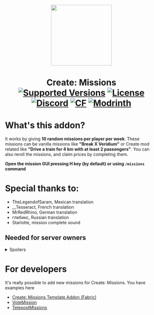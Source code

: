 <p align="center">
  <img width="200" src="https://kryeit.com/images/missions_logo.png">
</p>


<h1 align="center">Create: Missions  <br>
	<a href="https://www.curseforge.com/minecraft/mc-mods/missions/files"><img src="https://cf.way2muchnoise.eu/versions/missions.svg" alt="Supported Versions"></a>
	<a href="https://github.com/Kryeit/Missions/LICENSE"><img src="https://img.shields.io/github/license/Creators-of-Create/Create?style=flat&color=900c3f" alt="License"></a>
	<a href="https://discord.gg/3Mq6E2tRBU"><img src="https://img.shields.io/discord/1100446990590034041?color=5865f2&label=Discord&style=flat" alt="Discord"></a>
	<a href="https://www.curseforge.com/minecraft/mc-mods/missions"><img src="http://cf.way2muchnoise.eu/missions.svg" alt="CF"></a>
    <a href="https://modrinth.com/mod/missions"><img src="https://img.shields.io/modrinth/dt/missions?logo=modrinth&label=&suffix=%20&style=flat&color=242629&labelColor=5ca424&logoColor=1c1c1c" alt="Modrinth"></a>
    <br>
</h1>

# What's this addon?
It works by giving **10 random missions per player per week**. These missions can be vanilla missions like **"Break X Veridium"** or Create mod related like **"Drive a train for 4 km with at least 2 passengers"**. You can also reroll the missions, and claim prices by completing them.

**Open the mission GUI pressing H key (by default) or using `/missions` command**

# Special thanks to:
- TheLegendofSaram, Mexican translation
- __Tesseract, French translation
- MrRedRhino, German translation
- глебикс, Russian translation
- Starlotte, mission complete sound

## Needed for server owners
<details>
<summary>Spoilers</summary>

Select the currencies and their exchange in `config\missions\currency.json`

As an example with [Create: Numismatics](https://modrinth.com/mod/create-numismatics) it would look like this:

```json
[
  {"numismatics:spur": "8"},
  {"numismatics:bevel": "2"},
  {"numismatics:sprocket": "4"},
  {"numismatics:cog": "8"},
  {"numismatics:crown": "8"},
  {"numismatics:sun": "1"}
]
```

<details>
<summary>missions.json -> How to configure the missions? </summary>
This file can be found in `config\missions\missions.json`.
An example mission configuration:

```json
{
  "place": {
    "reward": {
      "amount": "2-23",
      "item": "numismatics:bevel"
    },
    "weight": 0.7,
    "missions": {
      "create:track_signal": "20-50",
      "#minecraft:logs": "20-50"
    },
    "titles": [
      "Example title"
    ]
  }
}
```

Ranges like 2-23 mean a number at random from 2 to 23, both included.
Mission example: Place 35 Acacia Log(s)
Reward example: 2-23 Iron Coin(s)

Action number is determined when you RECEIVE the mission, and rewards are determined when you COMPLETE the mission.

The "weight" is the chance of this mission to be selected. From 0 to 1.

You can add as many item id's to the "missions" bracket, and add as many titles to "titles" bracket, for a mission to be granted one item and one title, both randomly from those inside the bracket.

</details>
<details>
<summary>Mechanical Exchanger</summary>

<p align="center">
  <img width="200" src="https://cdn.modrinth.com/data/KN33kvHF/images/c3e00905e1082e33477a90274f27b09ec4919f3a.png">

The Mechanical Exchanger doesn't have a crafting recipe, and can only be obtained with a 5% chance (default) after completing a hard mission.

It lets you to exchange currencies from smaller to bigger currency. Depends on which rotation direction the shaft has. It also requires 100 rpm, and consumes much more SU.
</p>
</details>
</details>

# For developers
It's really possible to add new missions for Create: Missions. You have examples here
- [Create: Missions Template Addon (Fabric)](https://github.com/muriplz/missions-fabric-example-addon)
- [VoteMission](https://legacy.curseforge.com/minecraft/mc-mods/votemission)
- [TelepostMissions](https://legacy.curseforge.com/minecraft/mc-mods/telepostmissions)
